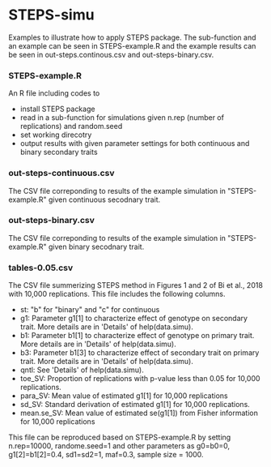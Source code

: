 # STEPS-simu
Examples to illustrate how to apply STEPS package. The sub-function and an example can be seen in STEPS-example.R and the example results can be seen in out-steps.continous.csv and out-steps-binary.csv.

### STEPS-example.R
An R file including codes to
* install STEPS package
* read in a sub-function for simulations given n.rep (number of replications) and random.seed
* set working direcotry
* output results with given parameter settings for both continuous and binary secondary traits

### out-steps-continuous.csv
The CSV file correponding to results of the example simulation in "STEPS-example.R" given continuous secodnary trait.

### out-steps-binary.csv
The CSV file correponding to results of the example simulation in "STEPS-example.R" given binary secodnary trait.

### tables-0.05.csv
The CSV file summerizing STEPS method in Figures 1 and 2 of Bi et al., 2018 with 10,000 replications. This file includes the following columns.
* st: "b" for "binary" and "c" for continuous
* g1: Parameter g1[1] to characterize effect of genotype on secondary trait. More details are in 'Details' of help(data.simu). 
* b1: Parameter b1[1] to characterize effect of genotype on primary trait. More details are in 'Details' of help(data.simu).
* b3: Parameter b1[3] to characterize effect of secondary trait on primary trait. More details are in 'Details' of help(data.simu).
* qntl: See 'Details' of help(data.simu).
* toe_SV: Proportion of replications with p-value less than 0.05 for 10,000 replications.
* para_SV: Mean value of estimated g1[1] for 10,000 replications
* sd_SV: Standard derivation of estimated g1[1] for 10,000 replications.
* mean.se_SV: Mean value of estimated se(g1[1]) from Fisher information for 10,000 replications

This file can be reproduced based on STEPS-example.R by setting n.rep=10000, randome.seed=1 and other parameters as g0=b0=0, g1[2]=b1[2]=0.4, sd1=sd2=1, maf=0.3, sample size = 1000. 

